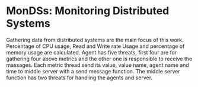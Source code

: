 # MonDSs:  Monitoring Distributed Systems

Gathering data from distributed systems are the main focus of this work. Percentage of CPU usage, Read and Write rate Usage and percentage of memory usage are calculated. Agent has five threats, first four are for gathering four above metrics and the other one is responsible to receive the massages. Each metric thread send its value, value name, agent name and time to middle server with a send message function. The middle server function has two threats for handling the agents and server.
